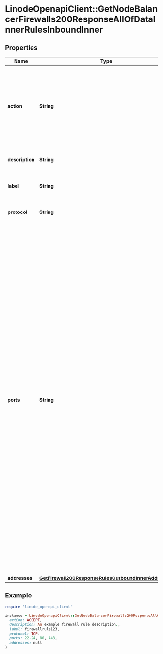 # LinodeOpenapiClient::GetNodeBalancerFirewalls200ResponseAllOfDataInnerRulesInboundInner

## Properties

| Name | Type | Description | Notes |
| ---- | ---- | ----------- | ----- |
| **action** | **String** | Controls whether traffic is accepted or dropped by this rule. Overrides the Firewall&#39;s &#x60;inbound_policy&#x60; if this is an inbound rule, or the &#x60;outbound_policy&#x60; if this is an outbound rule. | [optional] |
| **description** | **String** | Used to describe this rule. For display purposes only. | [optional] |
| **label** | **String** | Used to identify this rule. For display purposes only. | [optional] |
| **protocol** | **String** | The type of network traffic affected by this rule. | [optional] |
| **ports** | **String** | A string representing the port or ports affected by this rule:  - The string may be a single port, a range of ports, or a comma-separated list of single ports and port ranges. A space is permitted following each comma. - A range of ports is inclusive of the start and end values for the range. The end value of the range must be greater than the start value. - Ports must be within 1 and 65535, and may not contain any leading zeroes. For example, port &#x60;080&#x60; is not allowed. - The ports string can have up to 15 _pieces_, where a single port is treated as one piece, and a port range is treated as two pieces. For example, the string \&quot;22-24, 80, 443\&quot; has four pieces. - If no ports are configured, all ports are affected. - Only allowed for the TCP and UDP protocols. Ports are not allowed for the ICMP and IPENCAP protocols. | [optional] |
| **addresses** | [**GetFirewall200ResponseRulesOutboundInnerAddresses**](GetFirewall200ResponseRulesOutboundInnerAddresses.md) |  | [optional] |

## Example

```ruby
require 'linode_openapi_client'

instance = LinodeOpenapiClient::GetNodeBalancerFirewalls200ResponseAllOfDataInnerRulesInboundInner.new(
  action: ACCEPT,
  description: An example firewall rule description.,
  label: firewallrule123,
  protocol: TCP,
  ports: 22-24, 80, 443,
  addresses: null
)
```

